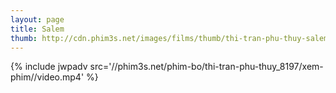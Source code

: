 ```yaml
---
layout: page
title: Salem
thumb: http://cdn.phim3s.net/images/films/thumb/thi-tran-phu-thuy-salem-2014.jpg
---
```

{% include jwpadv src='//phim3s.net/phim-bo/thi-tran-phu-thuy_8197/xem-phim//video.mp4' %}